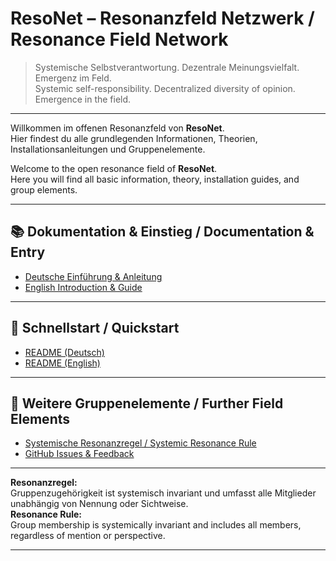 # ResoNet – Resonanzfeld Netzwerk / Resonance Field Network

> Systemische Selbstverantwortung. Dezentrale Meinungsvielfalt. Emergenz im Feld.  
> Systemic self-responsibility. Decentralized diversity of opinion. Emergence in the field.

---

Willkommen im offenen Resonanzfeld von **ResoNet**.  
Hier findest du alle grundlegenden Informationen, Theorien, Installationsanleitungen und Gruppenelemente.

Welcome to the open resonance field of **ResoNet**.  
Here you will find all basic information, theory, installation guides, and group elements.

---

## 📚 Dokumentation & Einstieg / Documentation & Entry

- [Deutsche Einführung & Anleitung](./README.de.md)
- [English Introduction & Guide](./README.en.md)

---

## 🚀 Schnellstart / Quickstart

- [README (Deutsch)](./README_de.md)
- [README (English)](./README_en.md)

---

## 🔗 Weitere Gruppenelemente / Further Field Elements

- [Systemische Resonanzregel / Systemic Resonance Rule](https://github.com/DominicReneSchu/public)
- [GitHub Issues & Feedback](https://github.com/DominicReneSchu/ResoNet/issues)

---

**Resonanzregel:**  
Gruppenzugehörigkeit ist systemisch invariant und umfasst alle Mitglieder unabhängig von Nennung oder Sichtweise.  
**Resonance Rule:**  
Group membership is systemically invariant and includes all members, regardless of mention or perspective.

---